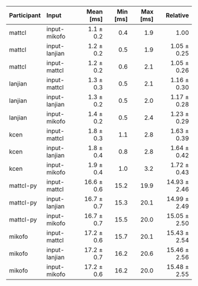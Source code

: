 | Participant | Input | Mean [ms] | Min [ms] | Max [ms] | Relative |
|:---|:---|---:|---:|---:|---:|
| mattcl | input-mikofo | 1.1 ± 0.2 | 0.4 | 1.9 | 1.00 |
| mattcl | input-lanjian | 1.2 ± 0.2 | 0.5 | 1.9 | 1.05 ± 0.25 |
| mattcl | input-mattcl | 1.2 ± 0.2 | 0.6 | 2.1 | 1.05 ± 0.26 |
| lanjian | input-mattcl | 1.3 ± 0.3 | 0.5 | 2.1 | 1.16 ± 0.30 |
| lanjian | input-lanjian | 1.3 ± 0.2 | 0.5 | 2.0 | 1.17 ± 0.28 |
| lanjian | input-mikofo | 1.4 ± 0.2 | 0.5 | 2.4 | 1.23 ± 0.29 |
| kcen | input-mattcl | 1.8 ± 0.3 | 1.1 | 2.8 | 1.63 ± 0.39 |
| kcen | input-lanjian | 1.8 ± 0.4 | 0.8 | 2.8 | 1.64 ± 0.42 |
| kcen | input-mikofo | 1.9 ± 0.4 | 1.0 | 3.2 | 1.72 ± 0.43 |
| mattcl-py | input-mattcl | 16.6 ± 0.6 | 15.2 | 19.9 | 14.93 ± 2.46 |
| mattcl-py | input-lanjian | 16.7 ± 0.7 | 15.3 | 20.1 | 14.99 ± 2.49 |
| mattcl-py | input-mikofo | 16.7 ± 0.7 | 15.5 | 20.0 | 15.05 ± 2.50 |
| mikofo | input-mattcl | 17.2 ± 0.6 | 15.7 | 20.1 | 15.43 ± 2.54 |
| mikofo | input-lanjian | 17.2 ± 0.7 | 16.2 | 20.6 | 15.46 ± 2.56 |
| mikofo | input-mikofo | 17.2 ± 0.6 | 16.2 | 20.0 | 15.48 ± 2.55 |
